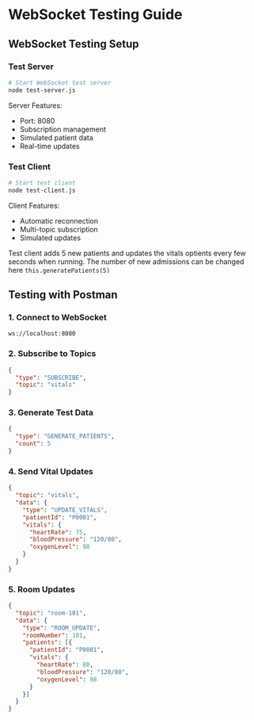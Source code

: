 # WebSocket Testing Guide

## WebSocket Testing Setup

### Test Server
```bash
# Start WebSocket test server
node test-server.js
```

Server Features:
- Port: 8080
- Subscription management
- Simulated patient data
- Real-time updates

### Test Client
```bash
# Start test client
node test-client.js
```

Client Features:
- Automatic reconnection
- Multi-topic subscription
- Simulated updates

Test client adds 5 new patients and updates the vitals optients every few seconds when running. The number of new admissions can be changed here `this.generatePatients(5)`

## Testing with Postman

### 1. Connect to WebSocket
```
ws://localhost:8080
```

### 2. Subscribe to Topics
```json
{
  "type": "SUBSCRIBE",
  "topic": "vitals"
}
```

### 3. Generate Test Data
```json
{
  "type": "GENERATE_PATIENTS",
  "count": 5
}
```

### 4. Send Vital Updates
```json
{
  "topic": "vitals",
  "data": {
    "type": "UPDATE_VITALS",
    "patientId": "P0001",
    "vitals": {
      "heartRate": 75,
      "bloodPressure": "120/80",
      "oxygenLevel": 98
    }
  }
}
```

### 5. Room Updates
```json
{
  "topic": "room-101",
  "data": {
    "type": "ROOM_UPDATE",
    "roomNumber": 101,
    "patients": [{
      "patientId": "P0001",
      "vitals": {
        "heartRate": 80,
        "bloodPressure": "120/80",
        "oxygenLevel": 98
      }
    }]
  }
}
```
